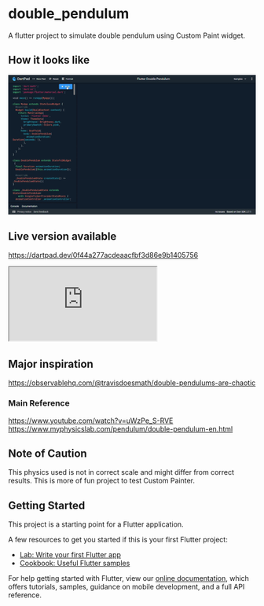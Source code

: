 # double_pendulum

A flutter project to simulate double pendulum using Custom Paint widget.

## How it looks like

![Gif of the simulation](./flutter_double_pendulum_demo.gif)

## Live version available

https://dartpad.dev/0f44a277acdeaacfbf3d86e9b1405756

<iframe src="https://dartpad.dev/embed-inline.html?id=0f44a277acdeaacfbf3d86e9b1405756&split=20&theme=dark"></iframe>

## Major inspiration

https://observablehq.com/@travisdoesmath/double-pendulums-are-chaotic

### Main Reference

https://www.youtube.com/watch?v=uWzPe_S-RVE
https://www.myphysicslab.com/pendulum/double-pendulum-en.html

## Note of Caution

This physics used is not in correct scale and might differ from correct results.
This is more of fun project to test Custom Painter.

## Getting Started

This project is a starting point for a Flutter application.

A few resources to get you started if this is your first Flutter project:

- [Lab: Write your first Flutter app](https://flutter.dev/docs/get-started/codelab)
- [Cookbook: Useful Flutter samples](https://flutter.dev/docs/cookbook)

For help getting started with Flutter, view our
[online documentation](https://flutter.dev/docs), which offers tutorials,
samples, guidance on mobile development, and a full API reference.
